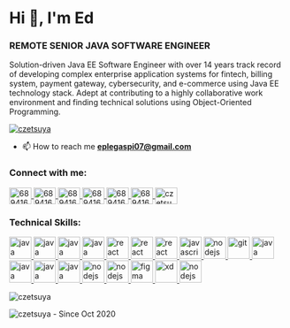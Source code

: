 <h1>Hi 👋, I'm Ed</h1>
<h3>REMOTE SENIOR JAVA SOFTWARE ENGINEER</h3>

<p>Solution-driven Java EE Software Engineer with over 14 years track record of developing complex enterprise application systems for fintech, billing system, payment gateway, cybersecurity, and e-commerce using Java EE technology stack. Adept at contributing to a highly collaborative work environment and finding technical solutions using Object-Oriented Programming.</p>

<p>
  <a href="https://github.com/czetsuya/github-profile-trophy"><img src="https://github-profile-trophy.vercel.app/?username=czetsuya" alt="czetsuya" /></a> 
</p>

- 📫 How to reach me **eplegaspi07@gmail.com**

<p align="left">
	<h3 align="left">Connect with me:</h3>
	<a href="https://www.linkedin.com/in/czetsuya" target="blank">
		<img align="center" src="https://cdn.jsdelivr.net/npm/simple-icons@3.0.1/icons/linkedin.svg" alt="689416" height="30" width="40" />
	</a>
	<a href="https://www.facebook.com/czetsuya" target="blank">
		<img align="center" src="https://cdn.jsdelivr.net/npm/simple-icons@3.0.1/icons/facebook.svg" alt="689416" height="30" width="40" />
	</a>
	<a href="https://stackoverflow.com/users/689416" target="blank">
		<img align="center" src="https://cdn.jsdelivr.net/npm/simple-icons@3.0.1/icons/stackoverflow.svg" alt="689416" height="30" width="40" />
	</a>
	<a href="https://www.youtube.com/channel/UCohlQvNpYzRzPWZTX5mBSsg" target="blank">
		<img align="center" src="https://cdn.jsdelivr.net/npm/simple-icons@3.0.1/icons/youtube.svg" alt="689416" height="30" width="40" />
	</a>
	<a href="http://twitter.com/czetsuya" target="blank">
		<img align="center" src="https://cdn.jsdelivr.net/npm/simple-icons@3.0.1/icons/twitter.svg" alt="689416" height="30" width="40" />
	</a>
	<a href="http://czetsuya-tech.blogspot.com/" target="blank">
		<img align="center" src="https://cdn.jsdelivr.net/npm/simple-icons@3.0.1/icons/blogger.svg" alt="689416" height="30" width="40" />
	</a>	
	<a href="https://dribbble.com/czetsuya" target="blank">
		<img align="center" src="https://cdn.jsdelivr.net/npm/simple-icons@3.0.1/icons/dribbble.svg" alt="czetsuya" height="30" width="40" />
	</a>
</p>
<h3 align="left">Technical Skills:</h3>
<p align="left">
	<a href="https://www.java.com/en/" target="_blank">
		<img src="https://devicons.github.io/devicon/devicon.git/icons/java/java-original-wordmark.svg" alt="java" width="40" height="40"/>
	</a>
	<a href="https://www.postgresql.org/" target="_blank">
		<img src="https://devicons.github.io/devicon/devicon.git/icons/postgresql/postgresql-original-wordmark.svg" alt="java" width="40" height="40"/>
	</a>
	<a href="https://www.mysql.com/" target="_blank">
		<img src="https://devicons.github.io/devicon/devicon.git/icons/mysql/mysql-original-wordmark.svg" alt="java" width="40" height="40"/>
	</a>
	<a href="https://www.mongodb.com/" target="_blank">
		<img src="https://devicons.github.io/devicon/devicon.git/icons/mongodb/mongodb-original-wordmark.svg" alt="java" width="40" height="40"/>
	</a>
	<a href="https://reactjs.org/" target="_blank">
		<img src="https://devicons.github.io/devicon/devicon.git/icons/react/react-original-wordmark.svg" alt="react" width="40" height="40"/>
	</a>
	<a href="https://redux.js.org/" target="_blank">
		<img src="https://devicons.github.io/devicon/devicon.git/icons/redux/redux-original.svg" alt="react" width="40" height="40"/>
	</a>
	<a href="https://angular.io/" target="_blank">
		<img src="https://devicons.github.io/devicon/devicon.git/icons/angularjs/angularjs-original-wordmark.svg" alt="react" width="40" height="40"/>
	</a>
	<a href="https://developer.mozilla.org/en-US/docs/Web/JavaScript" target="_blank">
		<img src="https://devicons.github.io/devicon/devicon.git/icons/javascript/javascript-original.svg" alt="javascript" width="40" height="40"/>
	</a>
	<a href="https://nodejs.org" target="_blank">
		<img src="https://devicons.github.io/devicon/devicon.git/icons/nodejs/nodejs-original-wordmark.svg" alt="nodejs" width="40" height="40"/>
	</a>
	<a href="https://git-scm.com/" target="_blank">
		<img src="https://www.vectorlogo.zone/logos/git-scm/git-scm-icon.svg" alt="git" width="40" height="40"/>
	</a>
	<a href="https://www.github.com/" target="_blank">
		<img src="https://devicons.github.io/devicon/devicon.git/icons/github/github-original-wordmark.svg" alt="java" width="40" height="40"/>
	</a>
	<a href="https://www.gitlab.com/" target="_blank">
		<img src="https://devicons.github.io/devicon/devicon.git/icons/gitlab/gitlab-original-wordmark.svg" alt="java" width="40" height="40"/>
	</a>
	<a href="https://bitbucket.org/" target="_blank">
		<img src="https://devicons.github.io/devicon/devicon.git/icons/bitbucket/bitbucket-original-wordmark.svg" alt="java" width="40" height="40"/>
	</a>
	<a href="https://travis-ci.com/" target="_blank">
		<img src="https://devicons.github.io/devicon/devicon.git/icons/travis/travis-plain-wordmark.svg" alt="java" width="40" height="40"/>
	</a>
	<a href="https://aws.amazon.com/" target="_blank">
		<img src="https://devicons.github.io/devicon/devicon.git/icons/amazonwebservices/amazonwebservices-original-wordmark.svg" alt="nodejs" width="40" height="40"/>
	</a>
	<a href="https://www.docker.com/" target="_blank">
		<img src="https://devicons.github.io/devicon/devicon.git/icons/docker/docker-original-wordmark.svg" alt="nodejs" width="40" height="40"/>
	</a>
	<a href="https://www.figma.com/" target="_blank">
		<img src="https://www.vectorlogo.zone/logos/figma/figma-icon.svg" alt="figma" width="40" height="40"/>
	</a>
	<a href="https://www.adobe.com/products/xd.html" target="_blank">
		<img src="https://cdn.worldvectorlogo.com/logos/adobe-xd.svg" alt="xd" width="40" height="40"/>
	</a>
	<a href="https://wordpress.org/" target="_blank">
		<img src="https://devicons.github.io/devicon/devicon.git/icons/wordpress/wordpress-original.svg" alt="nodejs" width="40" height="40"/>
	</a>
</p>
<p>
	<img align="center" src="https://github-readme-stats.vercel.app/api?username=czetsuya&show_icons=true" alt="czetsuya" />
</p>
<p align="left">
	<img src="https://komarev.com/ghpvc/?username=czetsuya&label=Profile%20views&color=0e75b6&style=flat" alt="czetsuya" /> - Since Oct 2020
</p>

